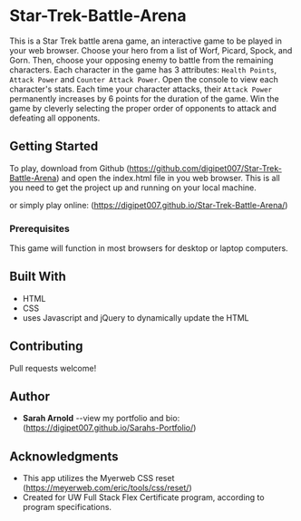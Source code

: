 # Star-Trek-Battle-Arena

This is a Star Trek battle arena game, an interactive game to be played in your web browser. Choose your hero from a list of Worf, Picard, Spock, and Gorn.  Then, choose your opposing enemy to battle from the remaining characters. Each character in the game has 3 attributes: `Health Points`, `Attack Power` and `Counter Attack Power`. Open the console to view each character's stats. Each time your character attacks, their `Attack Power` permanently increases by 6 points for the duration of the game. Win the game by cleverly selecting the proper order of opponents to attack and defeating all opponents.  

## Getting Started

To play, download from Github (https://github.com/digipet007/Star-Trek-Battle-Arena) and open the index.html file in you web browser. This is all you need to get the project up and running on your local machine.

or simply play online: (https://digipet007.github.io/Star-Trek-Battle-Arena/)

### Prerequisites

This game will function in most browsers for desktop or laptop computers.

## Built With

* HTML
* CSS
* uses Javascript and jQuery to dynamically update the HTML

## Contributing

Pull requests welcome!

## Author

* **Sarah Arnold** --view my portfolio and bio: (https://digipet007.github.io/Sarahs-Portfolio/)

## Acknowledgments

* This app utilizes the Myerweb CSS reset (https://meyerweb.com/eric/tools/css/reset/) 
* Created for UW Full Stack Flex Certificate program, according to program specifications.
